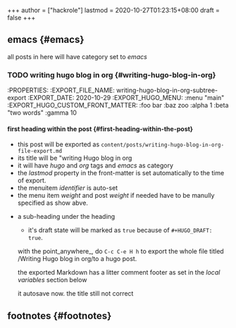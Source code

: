 +++
author = ["hackrole"]
lastmod = 2020-10-27T01:23:15+08:00
draft = false
+++

## emacs {#emacs}

all posts in here will have category set to _emacs_


### <span class="org-todo todo TODO">TODO</span> writing hugo blog in org {#writing-hugo-blog-in-org}

:PROPERTIES:
:EXPORT\_FILE\_NAME: writing-hugo-blog-in-org-subtree-export
:EXPORT_DATE: 2020-10-29
:EXPORT\_HUGO\_MENU: :menu "main"
:EXPORT\_HUGO\_CUSTOM\_FRONT\_MATTER: :foo bar :baz zoo :alpha 1 :beta "two words" :gamma 10


#### first heading within the post {#first-heading-within-the-post}

-   this post will be exported as
    `content/posts/writing-hugo-blog-in-org-file-export.md`
-   its title will be "writing Hugo blog in org
-   it will have _hugo_ and _org_ tags and _emacs_ as category
-   the _lastmod_ property in the front-matter is set automatically to the time of export.
-   the menuitem _identifier_ is auto-set
-   the menu item _weight_ and post _weight_ if needed have to be manully specified as show abve.

<!--list-separator-->

-  a sub-heading under the heading

    -   it's draft state will be marked as `true` because of `#+HUGO_DRAFT: true`.

    with the point\_anywhere\_, do `C-c C-e H h` to export the whole file titled /Writing Hugo blog in org/to a hugo post.

    the exported Markdown has a litter comment footer as set in the _local variables_ section below

    it autosave now.
    the title still not correct


## footnotes {#footnotes}
